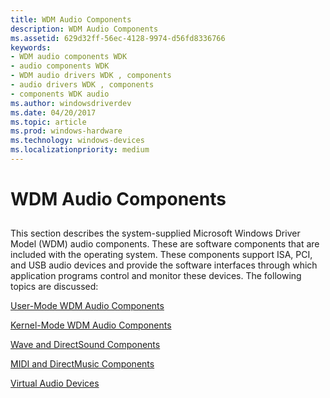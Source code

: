 ```yaml
---
title: WDM Audio Components
description: WDM Audio Components
ms.assetid: 629d32ff-56ec-4128-9974-d56fd8336766
keywords:
- WDM audio components WDK
- audio components WDK
- WDM audio drivers WDK , components
- audio drivers WDK , components
- components WDK audio
ms.author: windowsdriverdev
ms.date: 04/20/2017
ms.topic: article
ms.prod: windows-hardware
ms.technology: windows-devices
ms.localizationpriority: medium
---
```


# WDM Audio Components


## <span id="wdm_audio_components"></span><span id="WDM_AUDIO_COMPONENTS"></span>


This section describes the system-supplied Microsoft Windows Driver Model (WDM) audio components. These are software components that are included with the operating system. These components support ISA, PCI, and USB audio devices and provide the software interfaces through which application programs control and monitor these devices. The following topics are discussed:

[User-Mode WDM Audio Components](user-mode-wdm-audio-components.md)

[Kernel-Mode WDM Audio Components](kernel-mode-wdm-audio-components.md)

[Wave and DirectSound Components](wave-and-directsound-components.md)

[MIDI and DirectMusic Components](midi-and-directmusic-components.md)

[Virtual Audio Devices](virtual-audio-devices.md)

 

 




